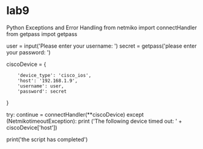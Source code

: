 # lab9
Python Exceptions and Error Handling
from netmiko import connectHandler
from getpass impot getpass


user = input('Please enter your username: ')
secret = getpass('please enter your password: ')


ciscoDevice = {

        'device_type': 'cisco_ios',
        'host': '192.168.1.9',
        'username': user,
        'password': secret
}

try:
    continue = connectHandler(**ciscoDevice)
except (NetmikotimeoutException):
    print ('The following device timed out: ' + ciscoDevice['host'])
    
print('the script has completed')
